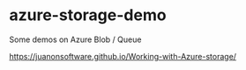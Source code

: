 # azure-storage-demo
Some demos on Azure Blob / Queue

https://juanonsoftware.github.io/Working-with-Azure-storage/
